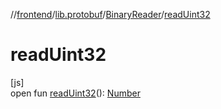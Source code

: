 //[frontend](../../../index.md)/[lib.protobuf](../index.md)/[BinaryReader](index.md)/[readUint32](read-uint32.md)

# readUint32

[js]\
open fun [readUint32](read-uint32.md)(): [Number](https://kotlinlang.org/api/latest/jvm/stdlib/kotlin/-number/index.html)
